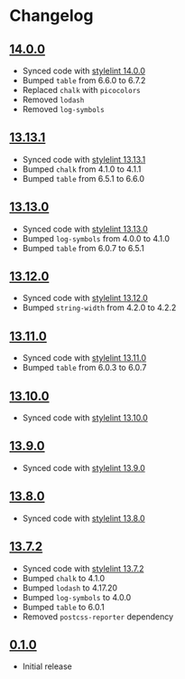 # Changelog

## [14.0.0]

- Synced code with [stylelint 14.0.0](https://github.com/stylelint/stylelint/releases/tag/14.0.0)
- Bumped `table` from 6.6.0 to 6.7.2
- Replaced `chalk` with `picocolors`
- Removed `lodash`
- Removed `log-symbols`

## [13.13.1]

- Synced code with [stylelint 13.13.1](https://github.com/stylelint/stylelint/releases/tag/13.13.1)
- Bumped `chalk` from 4.1.0 to 4.1.1
- Bumped `table` from 6.5.1 to 6.6.0

## [13.13.0]

- Synced code with [stylelint 13.13.0](https://github.com/stylelint/stylelint/releases/tag/13.13.0)
- Bumped `log-symbols` from 4.0.0 to 4.1.0
- Bumped `table` from 6.0.7 to 6.5.1

## [13.12.0]

- Synced code with [stylelint 13.12.0](https://github.com/stylelint/stylelint/releases/tag/13.12.0)
- Bumped `string-width` from 4.2.0 to 4.2.2

## [13.11.0]

- Synced code with [stylelint 13.11.0](https://github.com/stylelint/stylelint/releases/tag/13.11.0)
- Bumped `table` from 6.0.3 to 6.0.7

## [13.10.0]

- Synced code with [stylelint 13.10.0](https://github.com/stylelint/stylelint/releases/tag/13.10.0)

## [13.9.0]

- Synced code with [stylelint 13.9.0](https://github.com/stylelint/stylelint/releases/tag/13.9.0)

## [13.8.0]

- Synced code with [stylelint 13.8.0](https://github.com/stylelint/stylelint/releases/tag/13.8.0)

## [13.7.2]

- Synced code with [stylelint 13.7.2](https://github.com/stylelint/stylelint/releases/tag/13.7.2)
- Bumped `chalk` to 4.1.0
- Bumped `lodash` to 4.17.20
- Bumped `log-symbols` to 4.0.0
- Bumped `table` to 6.0.1
- Removed `postcss-reporter` dependency

## [0.1.0]

- Initial release

[14.0.0]: https://github.com/xt0rted/stylelint-actions-formatters/compare/v13.13.1...v14.0.0
[13.13.1]: https://github.com/xt0rted/stylelint-actions-formatters/compare/v13.13.0...v13.13.1
[13.13.0]: https://github.com/xt0rted/stylelint-actions-formatters/compare/v13.12.0...v13.13.0
[13.12.0]: https://github.com/xt0rted/stylelint-actions-formatters/compare/v13.11.0...v13.12.0
[13.11.0]: https://github.com/xt0rted/stylelint-actions-formatters/compare/v13.10.0...v13.11.0
[13.10.0]: https://github.com/xt0rted/stylelint-actions-formatters/compare/v13.9.0...v13.10.0
[13.9.0]: https://github.com/xt0rted/stylelint-actions-formatters/compare/v13.8.0...v13.9.0
[13.8.0]: https://github.com/xt0rted/stylelint-actions-formatters/compare/v13.7.2...v13.8.0
[13.7.2]: https://github.com/xt0rted/stylelint-actions-formatters/compare/v0.1.0...v13.7.2
[0.1.0]: https://github.com/xt0rted/stylelint-actions-formatters/releases/tag/v0.1.0
